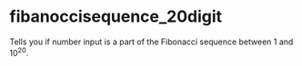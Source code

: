 # fibanoccisequence_20digit
Tells you if number input is a part of the Fibonacci sequence between 1 and 10<sup>20</sup>.
